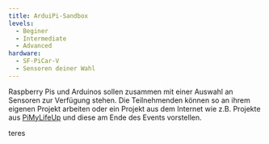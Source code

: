 ```yaml
---
title: ArduiPi-Sandbox
levels:
  - Beginer
  - Intermediate
  - Advanced
hardware:
  - SF-PiCar-V
  - Sensoren deiner Wahl
---
```

Raspberry Pis und Arduinos sollen zusammen mit einer Auswahl an Sensoren zur Verfügung
stehen. Die Teilnehmenden können so an ihrem eigenen Projekt arbeiten oder ein Projekt aus
dem Internet wie z.B. Projekte aus [PiMyLifeUp](https://www.pimylifeup.com) und diese am Ende des
Events vorstellen.

teres
